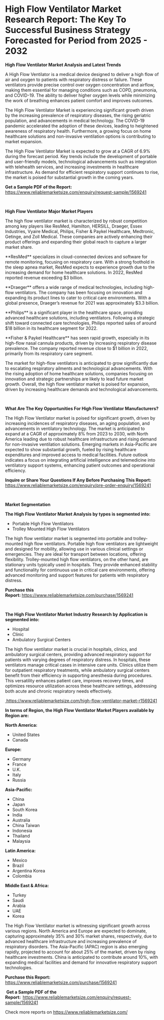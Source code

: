<p><h1>High Flow Ventilator Market Research Report: The Key To Successful Business Strategy Forecasted for Period from 2025 - 2032</h1></p><p><strong>High Flow Ventilator Market Analysis and Latest Trends</strong></p>
<p><p>A High Flow Ventilator is a medical device designed to deliver a high flow of air and oxygen to patients with respiratory distress or failure. These ventilators provide precise control over oxygen concentration and airflow, making them essential for managing conditions such as COPD, pneumonia, and COVID-19. The ability to deliver higher oxygen levels while minimizing the work of breathing enhances patient comfort and improves outcomes.</p><p>The High Flow Ventilator Market is experiencing significant growth driven by the increasing prevalence of respiratory diseases, the rising geriatric population, and advancements in medical technology. The COVID-19 pandemic accelerated the adoption of these devices, leading to heightened awareness of respiratory health. Furthermore, a growing focus on home healthcare solutions and non-invasive ventilation options is contributing to market expansion.</p><p>The High Flow Ventilator Market is expected to grow at a CAGR of 6.9% during the forecast period. Key trends include the development of portable and user-friendly models, technological advancements such as integration with telehealth services, and increasing investments in healthcare infrastructure. As demand for efficient respiratory support continues to rise, the market is poised for substantial growth in the coming years.</p></p>
<p><strong>Get a Sample PDF of the Report:&nbsp;</strong> <a href="https://www.reliablemarketsize.com/enquiry/request-sample/1569241?utm_campaign=3555&utm_medium=2&utm_source=Github&utm_content=ia&utm_term=25032025&utm_id=high-flow-ventilator">https://www.reliablemarketsize.com/enquiry/request-sample/1569241</a></p>
<p>&nbsp;</p>
<p><strong>High Flow Ventilator Major Market Players</strong></p>
<p><p>The high flow ventilator market is characterized by robust competition among key players like ResMed, Hamilton, HERSILL, Draeger, Essex Industries, Vyaire Medical, Philips, Fisher & Paykel Healthcare, Medtronic, Getinge, and Zoll Medical. These companies are actively enhancing their product offerings and expanding their global reach to capture a larger market share.</p><p>**ResMed** specializes in cloud-connected devices and software for remote monitoring, focusing on respiratory care. With a strong foothold in the sleep apnea market, ResMed expects to experience growth due to the increasing demand for home healthcare solutions. In 2022, ResMed reported revenue exceeding $3 billion.</p><p>**Draeger** offers a wide range of medical technologies, including high-flow ventilators. The company has been focusing on innovation and expanding its product lines to cater to critical care environments. With a global presence, Draeger’s revenue for 2021 was approximately $3.3 billion.</p><p>**Philips** is a significant player in the healthcare space, providing advanced healthcare solutions, including ventilators. Following a strategic shift toward connected care technologies, Philips reported sales of around $18 billion in its healthcare segment for 2022.</p><p>**Fisher & Paykel Healthcare** has seen rapid growth, especially in its high-flow nasal cannula products, driven by increasing respiratory disease prevalence. The company reported revenue close to $1 billion in 2022, primarily from its respiratory care segment.</p><p>The market for high-flow ventilators is anticipated to grow significantly due to escalating respiratory ailments and technological advancements. With the rising adoption of home healthcare solutions, companies focusing on innovation and strategic partnerships are likely to lead future market growth. Overall, the high flow ventilator market is poised for expansion, driven by increasing healthcare demands and technological advancements.</p></p>
<p>&nbsp;</p>
<p><strong>What Are The Key Opportunities For High Flow Ventilator Manufacturers?</strong></p>
<p><p>The High Flow Ventilator market is poised for significant growth, driven by increasing incidences of respiratory diseases, an aging population, and advancements in ventilatory technology. The market is anticipated to expand at a CAGR of approximately 8% from 2023 to 2030, with North America leading due to robust healthcare infrastructure and rising demand for non-invasive ventilation solutions. Emerging markets in Asia-Pacific are expected to show substantial growth, fueled by rising healthcare expenditures and improved access to medical facilities. Future outlook indicates a focus on integrating artificial intelligence and telemedicine into ventilatory support systems, enhancing patient outcomes and operational efficiency.</p></p>
<p><strong>Inquire or Share Your Questions If Any Before Purchasing This Report:</strong> <a href="https://www.reliablemarketsize.com/enquiry/pre-order-enquiry/1569241?utm_campaign=3555&utm_medium=2&utm_source=Github&utm_content=ia&utm_term=25032025&utm_id=high-flow-ventilator">https://www.reliablemarketsize.com/enquiry/pre-order-enquiry/1569241</a></p>
<p>&nbsp;</p>
<p><strong>Market Segmentation</strong></p>
<p><strong>The High Flow Ventilator Market Analysis by types is segmented into:</strong></p>
<p><ul><li>Portable High Flow Ventilators</li><li>Trolley Mounted High Flow Ventilators</li></ul></p>
<p><p>The high flow ventilator market is segmented into portable and trolley-mounted high flow ventilators. Portable high flow ventilators are lightweight and designed for mobility, allowing use in various clinical settings or emergencies. They are ideal for transport between locations, offering flexibility. Trolley-mounted high flow ventilators, on the other hand, are stationary units typically used in hospitals. They provide enhanced stability and functionality for continuous use in critical care environments, offering advanced monitoring and support features for patients with respiratory distress.</p></p>
<p><strong>Purchase this Report:&nbsp;</strong><a href="https://www.reliablemarketsize.com/purchase/1569241?utm_campaign=3555&utm_medium=2&utm_source=Github&utm_content=ia&utm_term=25032025&utm_id=high-flow-ventilator">https://www.reliablemarketsize.com/purchase/1569241</a></p>
<p>&nbsp;</p>
<p><strong>The High Flow Ventilator Market Industry Research by Application is segmented into:</strong></p>
<p><ul><li>Hospital</li><li>Clinic</li><li>Ambulatory Surgical Centers</li></ul></p>
<p><p>The high flow ventilator market is crucial in hospitals, clinics, and ambulatory surgical centers, providing advanced respiratory support for patients with varying degrees of respiratory distress. In hospitals, these ventilators manage critical cases in intensive care units. Clinics utilize them for outpatient respiratory treatments, while ambulatory surgical centers benefit from their efficiency in supporting anesthesia during procedures. This versatility enhances patient care, improves recovery times, and optimizes resource utilization across these healthcare settings, addressing both acute and chronic respiratory needs effectively.</p></p>
<p><a href="https://www.reliablemarketsize.com/high-flow-ventilator-market-r1569241?utm_campaign=3555&utm_medium=2&utm_source=Github&utm_content=ia&utm_term=25032025&utm_id=high-flow-ventilator">&nbsp;https://www.reliablemarketsize.com/high-flow-ventilator-market-r1569241</a></p>
<p><strong>In terms of Region, the High Flow Ventilator Market Players available by Region are:</strong></p>
<p>
    <p> <strong> North America: </strong>
        <ul>
            <li>United States</li>
            <li>Canada</li>
        </ul>
        </p> 
    <p> <strong> Europe: </strong>
        <ul>
            <li>Germany</li>
            <li>France</li>
            <li>U.K.</li>
            <li>Italy</li>
            <li>Russia</li>
        </ul>
        </p> 
    <p> <strong> Asia-Pacific: </strong>
        <ul>
            <li>China</li>
            <li>Japan</li>
            <li>South Korea</li>
            <li>India</li>
            <li>Australia</li>
            <li>China Taiwan</li>
            <li>Indonesia</li>
            <li>Thailand</li>
            <li>Malaysia</li>
        </ul>
        </p> 
    <p> <strong> Latin America: </strong>
        <ul>
            <li>Mexico</li>
            <li>Brazil</li>
            <li>Argentina Korea</li>
            <li>Colombia</li>
        </ul>
        </p> 
    <p> <strong> Middle East & Africa: </strong>
        <ul>
            <li>Turkey</li>
            <li>Saudi</li>
            <li>Arabia</li>
            <li>UAE</li>
            <li>Korea</li>
        </ul>
    </p>
    </p>
<p><p>The High Flow Ventilator market is witnessing significant growth across various regions. North America and Europe are expected to dominate, capturing approximately 35% and 30% market shares, respectively, due to advanced healthcare infrastructure and increasing prevalence of respiratory disorders. The Asia-Pacific (APAC) region is also emerging rapidly, projected to account for about 25% of the market, driven by rising healthcare investments. China is anticipated to contribute around 10%, with expanding medical facilities and demand for innovative respiratory support technologies.</p></p>
<p><strong>Purchase this Report: </strong><a href="https://www.reliablemarketsize.com/purchase/1569241?utm_campaign=3555&utm_medium=2&utm_source=Github&utm_content=ia&utm_term=25032025&utm_id=high-flow-ventilator">https://www.reliablemarketsize.com/purchase/1569241</a></p>
<p>&nbsp;<strong>Get a Sample PDF of the Report:&nbsp;&nbsp;</strong><a href="https://www.reliablemarketsize.com/enquiry/request-sample/1569241?utm_campaign=3555&utm_medium=2&utm_source=Github&utm_content=ia&utm_term=25032025&utm_id=high-flow-ventilator">https://www.reliablemarketsize.com/enquiry/request-sample/1569241</a></p>
<p><strong></strong></p>
<p>Check more reports on <a href="https://www.reliablemarketsize.com/?utm_campaign=3555&utm_medium=2&utm_source=Github&utm_content=ia&utm_term=25032025&utm_id=high-flow-ventilator">https://www.reliablemarketsize.com/</a></p>